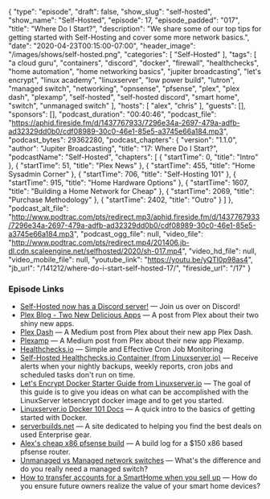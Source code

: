 {
  "type": "episode",
  "draft": false,
  "show_slug": "self-hosted",
  "show_name": "Self-Hosted",
  "episode": 17,
  "episode_padded": "017",
  "title": "Where Do I Start?",
  "description": "We share some of our top tips for getting started with Self-Hosting and cover some more network basics.",
  "date": "2020-04-23T00:15:00-07:00",
  "header_image": "/images/shows/self-hosted.png",
  "categories": [
    "Self-Hosted"
  ],
  "tags": [
    "a cloud guru",
    "containers",
    "discord",
    "docker",
    "firewall",
    "healthchecks",
    "home automation",
    "home networking basics",
    "jupiter broadcasting",
    "let's encrypt",
    "linux academy",
    "linuxserver",
    "low power build",
    "lutron",
    "managed switch",
    "networking",
    "opnsense",
    "pfsense",
    "plex",
    "plex dash",
    "plexamp",
    "self-hosted",
    "self-hosted discord",
    "smart home",
    "switch",
    "unmanaged switch"
  ],
  "hosts": [
    "alex",
    "chris"
  ],
  "guests": [],
  "sponsors": [],
  "podcast_duration": "00:40:46",
  "podcast_file": "https://aphid.fireside.fm/d/1437767933/7296e34a-2697-479a-adfb-ad32329dd0b0/cdf08989-30c0-46e1-85e5-a3745e66a184.mp3",
  "podcast_bytes": 29362280,
  "podcast_chapters": {
    "version": "1.1.0",
    "author": "Jupiter Broadcasting",
    "title": "17: Where Do I Start?",
    "podcastName": "Self-Hosted",
    "chapters": [
      {
        "startTime": 0,
        "title": "Intro"
      },
      {
        "startTime": 51,
        "title": "Plex News"
      },
      {
        "startTime": 455,
        "title": "Home Sysadmin Corner"
      },
      {
        "startTime": 706,
        "title": "Self-Hosting 101"
      },
      {
        "startTime": 915,
        "title": "Home Hardware Options"
      },
      {
        "startTime": 1607,
        "title": "Building a Home Network for Cheap"
      },
      {
        "startTime": 2069,
        "title": "Purchase Methodology"
      },
      {
        "startTime": 2402,
        "title": "Outro"
      }
    ]
  },
  "podcast_alt_file": "http://www.podtrac.com/pts/redirect.mp3/aphid.fireside.fm/d/1437767933/7296e34a-2697-479a-adfb-ad32329dd0b0/cdf08989-30c0-46e1-85e5-a3745e66a184.mp3",
  "podcast_ogg_file": null,
  "video_file": "http://www.podtrac.com/pts/redirect.mp4/201406.jb-dl.cdn.scaleengine.net/selfhosted/2020/sh-017.mp4",
  "video_hd_file": null,
  "video_mobile_file": null,
  "youtube_link": "https://youtu.be/yQTl0p98as4",
  "jb_url": "/141212/where-do-i-start-self-hosted-17/",
  "fireside_url": "/17"
}


### Episode Links

  * [Self-Hosted now has a Discord server!](https://selfhosted.show/discord "Self-Hosted now has a Discord server!") — Join us over on Discord!
  * [Plex Blog - Two New Delicious Apps](https://www.plex.tv/blog/two-delicious-new-apps-from-plex-labs/ "Plex Blog - Two New Delicious Apps") — A post from Plex about their two shiny new apps.
  * [Plex Dash](https://medium.com/plexlabs/plex-dash-c42d1f624877 "Plex Dash") — A Medium post from Plex about their new app Plex Dash.
  * [Plexamp](https://medium.com/plexlabs/plexamp-v3-9af3b10063b4 "Plexamp") — A Medium post from Plex about their new app Plexamp.
  * [Healthchecks.io](https://healthchecks.io/ "Healthchecks.io") — Simple and Effective Cron Job Monitoring
  * [Self-Hosted Healthchecks.io Container (from Linuxserver.io)](https://hub.docker.com/r/linuxserver/healthchecks "Self-Hosted Healthchecks.io Container \(from Linuxserver.io\)") — Receive alerts when your nightly backups, weekly reports, cron jobs and scheduled tasks don't run on time.
  * [Let's Encrypt Docker Starter Guide from Linuxserver.io](https://blog.linuxserver.io/2019/04/25/letsencrypt-nginx-starter-guide/ "Let's Encrypt Docker Starter Guide from Linuxserver.io") — The goal of this guide is to give you ideas on what can be accomplished with the LinuxServer letsencrypt docker image and to get you started.
  * [Linuxserver.io Docker 101 Docs](https://docs.linuxserver.io/ "Linuxserver.io Docker 101 Docs") — A quick intro to the basics of getting started with Docker.
  * [serverbuilds.net](https://serverbuilds.net "serverbuilds.net") — A site dedicated to helping you find the best deals on used Enterprise gear.
  * [Alex's cheap x86 pfsense build](https://forums.serverbuilds.net/t/guide-jdms-mini-itx-pfsense-builds/187/39?u=ironicbadger "Alex's cheap x86 pfsense build") — A build log for a $150 x86 based pfsense router.
  * [Unmanaged vs Managed network switches](https://www.fieldengineer.com/blogs/network-switch-managed-vs-unmanaged "Unmanaged vs Managed network switches") — What's the difference and do you really need a managed switch?
  * [How to transfer accounts for a SmartHome when you sell up](https://www.reddit.com/r/smarthome/comments/g1wu0m/selling_house_how_to_transfer_smarthome_accts_to/ "How to transfer accounts for a SmartHome when you sell up") — How do you ensure future owners realize the value of your smart home devices?



